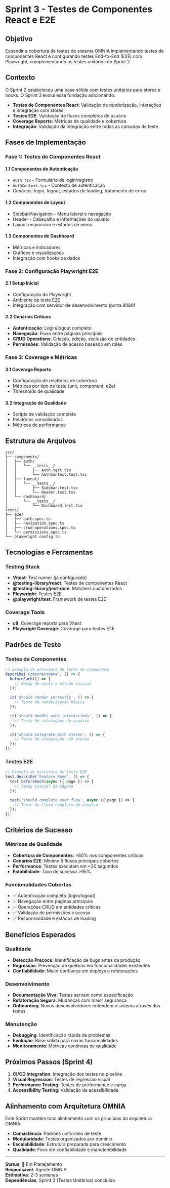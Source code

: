 # Sprint 3 - Testes de Componentes React e E2E

## Objetivo

Expandir a cobertura de testes do sistema OMNIA implementando testes de componentes React e configurando testes End-to-End (E2E) com Playwright, complementando os testes unitários do Sprint 2.

## Contexto

O Sprint 2 estabeleceu uma base sólida com testes unitários para stores e hooks. O Sprint 3 evolui essa fundação adicionando:

- **Testes de Componentes React**: Validação de renderização, interações e integração com stores
- **Testes E2E**: Validação de fluxos completos do usuário
- **Coverage Reports**: Métricas de qualidade e cobertura
- **Integração**: Validação da integração entre todas as camadas de teste

## Fases de Implementação

### Fase 1: Testes de Componentes React

#### 1.1 Componentes de Autenticação
- `Auth.tsx` - Formulário de login/registro
- `AuthContext.tsx` - Contexto de autenticação
- Cenários: login, logout, estados de loading, tratamento de erros

#### 1.2 Componentes de Layout
- Sidebar/Navigation - Menu lateral e navegação
- Header - Cabeçalho e informações do usuário
- Layout responsivo e estados de menu

#### 1.3 Componentes de Dashboard
- Métricas e indicadores
- Gráficos e visualizações
- Integração com hooks de dados

### Fase 2: Configuração Playwright E2E

#### 2.1 Setup Inicial
- Configuração do Playwright
- Ambiente de teste E2E
- Integração com servidor de desenvolvimento (porta 8080)

#### 2.2 Cenários Críticos
- **Autenticação**: Login/logout completo
- **Navegação**: Fluxo entre páginas principais
- **CRUD Operations**: Criação, edição, exclusão de entidades
- **Permissões**: Validação de acesso baseado em roles

### Fase 3: Coverage e Métricas

#### 3.1 Coverage Reports
- Configuração de relatórios de cobertura
- Métricas por tipo de teste (unit, component, e2e)
- Thresholds de qualidade

#### 3.2 Integração de Qualidade
- Scripts de validação completa
- Relatórios consolidados
- Métricas de performance

## Estrutura de Arquivos

```
src/
├── components/
│   ├── auth/
│   │   └── __tests__/
│   │       ├── Auth.test.tsx
│   │       └── AuthContext.test.tsx
│   ├── layout/
│   │   └── __tests__/
│   │       ├── Sidebar.test.tsx
│   │       └── Header.test.tsx
│   └── dashboard/
│       └── __tests__/
│           └── Dashboard.test.tsx
tests/
├── e2e/
│   ├── auth.spec.ts
│   ├── navigation.spec.ts
│   ├── crud-operations.spec.ts
│   └── permissions.spec.ts
└── playwright.config.ts
```

## Tecnologias e Ferramentas

### Testing Stack
- **Vitest**: Test runner (já configurado)
- **@testing-library/react**: Testes de componentes React
- **@testing-library/jest-dom**: Matchers customizados
- **Playwright**: Testes E2E
- **@playwright/test**: Framework de testes E2E

### Coverage Tools
- **c8**: Coverage reports para Vitest
- **Playwright Coverage**: Coverage para testes E2E

## Padrões de Teste

### Testes de Componentes

```typescript
// Exemplo de estrutura de teste de componente
describe('ComponentName', () => {
  beforeEach(() => {
    // Setup de mocks e estado inicial
  });

  it('should render correctly', () => {
    // Teste de renderização básica
  });

  it('should handle user interactions', () => {
    // Teste de interações do usuário
  });

  it('should integrate with stores', () => {
    // Teste de integração com stores
  });
});
```

### Testes E2E

```typescript
// Exemplo de estrutura de teste E2E
test.describe('Feature Name', () => {
  test.beforeEach(async ({ page }) => {
    // Setup inicial da página
  });

  test('should complete user flow', async ({ page }) => {
    // Teste de fluxo completo do usuário
  });
});
```

## Critérios de Sucesso

### Métricas de Qualidade
- **Cobertura de Componentes**: >80% nos componentes críticos
- **Cenários E2E**: Mínimo 5 fluxos principais cobertos
- **Performance**: Testes executam em <30 segundos
- **Estabilidade**: Taxa de sucesso >95%

### Funcionalidades Cobertas
- ✅ Autenticação completa (login/logout)
- ✅ Navegação entre páginas principais
- ✅ Operações CRUD em entidades críticas
- ✅ Validação de permissões e acesso
- ✅ Responsividade e estados de loading

## Benefícios Esperados

### Qualidade
- **Detecção Precoce**: Identificação de bugs antes da produção
- **Regressão**: Prevenção de quebras em funcionalidades existentes
- **Confiabilidade**: Maior confiança em deploys e refatorações

### Desenvolvimento
- **Documentação Viva**: Testes servem como especificação
- **Refatoração Segura**: Mudanças com maior segurança
- **Onboarding**: Novos desenvolvedores entendem o sistema através dos testes

### Manutenção
- **Debugging**: Identificação rápida de problemas
- **Evolução**: Base sólida para novas funcionalidades
- **Monitoramento**: Métricas contínuas de qualidade

## Próximos Passos (Sprint 4)

1. **CI/CD Integration**: Integração dos testes no pipeline
2. **Visual Regression**: Testes de regressão visual
3. **Performance Testing**: Testes de performance e carga
4. **Accessibility Testing**: Validação de acessibilidade

## Alinhamento com Arquitetura OMNIA

Este Sprint mantém total alinhamento com os princípios da arquitetura OMNIA:

- **Consistência**: Padrões uniformes de teste
- **Modularidade**: Testes organizados por domínio
- **Escalabilidade**: Estrutura preparada para crescimento
- **Qualidade**: Foco em confiabilidade e manutenibilidade

---

**Status**: 🚀 Em Planejamento  
**Responsável**: Agente OMNIA  
**Estimativa**: 2-3 semanas  
**Dependências**: Sprint 2 (Testes Unitários) concluído